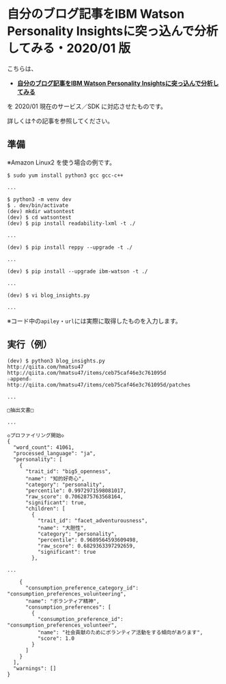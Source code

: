 # 自分のブログ記事をIBM Watson Personality Insightsに突っ込んで分析してみる・2020/01 版

こちらは、

 - **[自分のブログ記事をIBM Watson Personality Insightsに突っ込んで分析してみる](https://qiita.com/hmatsu47/items/cba33dca86553c0af161)**

を 2020/01 現在のサービス／SDK に対応させたものです。

詳しくは↑の記事を参照してください。

## 準備

※Amazon Linux2 を使う場合の例です。

```bash:
$ sudo yum install python3 gcc gcc-c++

...

$ python3 -m venv dev
$ . dev/bin/activate
(dev) mkdir watsontest
(dev) $ cd watsontest
(dev) $ pip install readability-lxml -t ./

...

(dev) $ pip install reppy --upgrade -t ./

...

(dev) $ pip install --upgrade ibm-watson -t ./

...

(dev) $ vi blog_insights.py

...

```

※コード中の`apiley`・`url`には実際に取得したものを入力します。

## 実行（例）

```bash:
(dev) $ python3 blog_insights.py
http://qiita.com/hmatsu47
http://qiita.com/hmatsu47/items/ceb75caf46e3c761095d
☆append☆
http://qiita.com/hmatsu47/items/ceb75caf46e3c761095d/patches

...

□抽出文書□

...

◇プロファイリング開始◇
{
  "word_count": 41061,
  "processed_language": "ja",
  "personality": [
    {
      "trait_id": "big5_openness",
      "name": "知的好奇心",
      "category": "personality",
      "percentile": 0.9972971598081017,
      "raw_score": 0.7062875763568164,
      "significant": true,
      "children": [
        {
          "trait_id": "facet_adventurousness",
          "name": "大胆性",
          "category": "personality",
          "percentile": 0.9689564593609498,
          "raw_score": 0.6829363397292659,
          "significant": true
        },

...

    {
      "consumption_preference_category_id": "consumption_preferences_volunteering",
      "name": "ボランティア精神",
      "consumption_preferences": [
        {
          "consumption_preference_id": "consumption_preferences_volunteer",
          "name": "社会貢献のためにボランティア活動をする傾向があります",
          "score": 1.0
        }
      ]
    }
  ],
  "warnings": []
}
```
